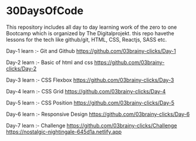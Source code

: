 # 30DaysOfCode
This repository includes all day to day learning work of the zero to one Bootcamp which is organized by The Digitalprojekt. this repo havethe lessons for the tech like github/git, HTML, CSS, Reactjs, SASS etc. 


Day-1 
learn :- Git and Github
https://github.com/03brainy-clicks/Day-1

Day-2
learn :- Basic of html and css
https://github.com/03brainy-clicks/Day-2

Day-3
learn :- CSS Flexbox
https://github.com/03brainy-clicks/Day-3

Day-4
learn :- CSS Grid
https://github.com/03brainy-clicks/Day-4

Day-5
learn :- CSS Position
https://github.com/03brainy-clicks/Day-5

Day-6
learn :- Responsive Design
https://github.com/03brainy-clicks/Day-6

Day-7
learn :- Challenge
https://github.com/03brainy-clicks/Challenge
https://nostalgic-nightingale-645d1a.netlify.app
